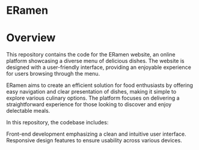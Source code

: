 # ERamen
# Overview
This repository contains the code for the ERamen website, an online platform showcasing a diverse menu of delicious dishes. The website is designed with a user-friendly interface, providing an enjoyable experience for users browsing through the menu.

ERamen aims to create an efficient solution for food enthusiasts by offering easy navigation and clear presentation of dishes, making it simple to explore various culinary options. The platform focuses on delivering a straightforward experience for those looking to discover and enjoy delectable meals.

In this repository, the codebase includes:

Front-end development emphasizing a clean and intuitive user interface.
Responsive design features to ensure usability across various devices.
 
 
